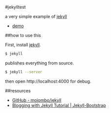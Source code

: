 #jekylltest

a very simple example of [jekyll](https://github.com/mojombo/jekyll)

* [demo](http://takazudo.github.com/jekylltest/)


##how to use this

First, install [jekyll](https://github.com/mojombo/jekyll).

```bash
$ jekyll
```

publishes everything from source.

```bash
$ jekyll --server
```

then open http://localhost:4000 for debug.

##resources

* [GitHub - mojombo/jekyll](https://github.com/mojombo/jekyll)
* [Blogging with Jekyll Tutorial | Jekyll-Bootstrap](http://jekyllbootstrap.com/)




